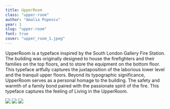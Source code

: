 ```yaml
---
title: UpperRoom
class: "upper-room"
author: "Amalia Popescu"
year: 1
slug: "upper-room"
font: true
cover: "upper_room_1.jpeg"
---
```


UpperRoom is a typeface inspired by the South London Gallery Fire Station. The building was originally designed to house the firefighters and their families on the top floors, and to store the equipment on the bottom floor. This typeface artfully captures the juxtaposition of the laborious lower level and the tranquil upper floors. Beyond its typographic significance, UpperRoom serves as a personal homage to the building. The safety and warmth of a family bond paired with the passionate spirit of the fire. This typeface captures the feeling of Living in the UpperRoom.

![](/images/upper_room_1.jpeg)
![](/images/upper_room_2.jpeg)
![](/images/upper_room_3.jpeg)
